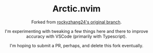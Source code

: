 <div align="center">

# Arctic.nvim

Forked from [rockyzhang24's original branch](https://github.com/rockyzhang24/arctic.nvim).

I'm experimenting with tweaking a few things here and there to improve accuracy with VSCode (primarily with Typescript).

I'm hoping to submit a PR, perhaps, and delete this fork eventually.

